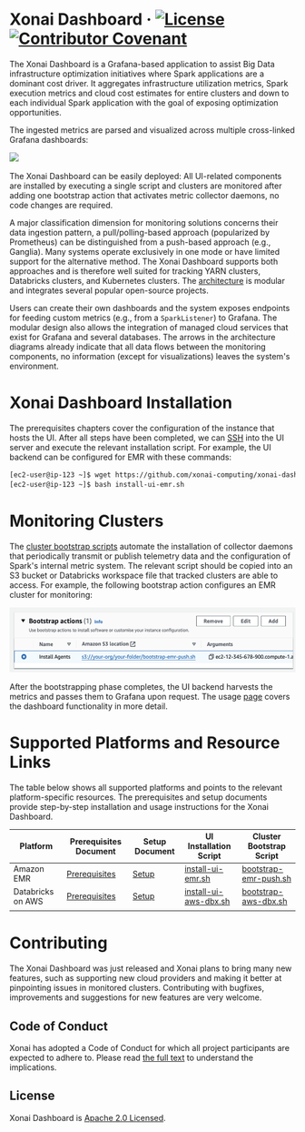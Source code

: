 # Xonai Dashboard &middot; [![License](https://img.shields.io/badge/License-Apache_2.0-blue.svg)](https://opensource.org/licenses/Apache-2.0) [![Contributor Covenant](https://img.shields.io/badge/Contributor%20Covenant-2.1-4baaaa.svg)](code_of_conduct.md)

The Xonai Dashboard is a Grafana-based application to assist Big Data infrastructure optimization initiatives where Spark applications are a dominant cost driver.
It aggregates infrastructure utilization metrics, Spark execution metrics and cloud cost estimates for entire clusters and down to each individual Spark application with the goal of exposing optimization opportunities.

The ingested metrics are parsed and visualized across multiple cross-linked Grafana dashboards:

<img src="images/Overview.gif" />

The Xonai Dashboard can be easily deployed: All UI-related components are installed by executing a single script and clusters are monitored after adding one bootstrap
action that activates metric collector daemons, no code changes are required.

A major classification dimension for monitoring solutions concerns their data ingestion pattern, a pull/polling-based approach (popularized by Prometheus) can be distinguished from a push-based
approach (e.g., Ganglia). Many systems operate exclusively in one mode or have limited support for the alternative method. The Xonai Dashboard supports both approaches and is therefore well suited for tracking
YARN clusters, Databricks clusters, and Kubernetes clusters. The [architecture](./images/Architecture.svg) is modular and integrates several popular open-source projects.

Users can create their own dashboards and the system exposes endpoints for feeding custom metrics (e.g., from a `SparkListener`) to Grafana.
The modular design also allows the integration of managed cloud services that exist for Grafana and several databases. The arrows in the architecture diagrams already indicate that all data flows
between the monitoring components, no information (except for visualizations) leaves the system's environment.

# Xonai Dashboard Installation
The prerequisites chapters cover the configuration of the instance that hosts the UI. After all steps have been completed, we can [SSH](https://docs.aws.amazon.com/AWSEC2/latest/UserGuide/connect-to-linux-instance.html) into the UI server and execute the relevant installation 
script. For example, the UI backend can be configured for EMR with these commands:
``` bash
[ec2-user@ip-123 ~]$ wget https://github.com/xonai-computing/xonai-dashboard/tree/master/scripts/install-ui-emr.sh # Download script
[ec2-user@ip-123 ~]$ bash install-ui-emr.sh
```

# Monitoring Clusters
The [cluster bootstrap scripts](./scripts/) automate the installation of collector daemons that periodically transmit or publish telemetry data and the configuration of Spark's internal metric system.
The relevant script should be copied into an S3 bucket or Databricks workspace file that tracked clusters are able to access. For example, the following bootstrap action configures an EMR cluster for 
monitoring:

<img src="./images/BootstrapPush.png" width="528" height="114" />

After the bootstrapping phase completes, the UI backend harvests the metrics and passes them to Grafana upon request. The usage [page](./docs/usage.md) covers the dashboard functionality in more detail.

# Supported Platforms and Resource Links
The table below shows all supported platforms and points to the relevant platform-specific resources. The prerequisites and setup documents provide step-by-step installation and usage instructions
for the Xonai Dashboard.

| Platform          | Prerequisites Document                        | Setup Document                           | UI Installation Script                                   | Cluster Bootstrap Script                                  |
|-------------------|-----------------------------------------------|------------------------------------------|----------------------------------------------------------|-----------------------------------------------------------|
| Amazon EMR        | [Prerequisites](./docs/prerequ-emr.md)        | [Setup](./docs/setup-emr.md)             | [install-ui-emr.sh](./scripts/install-ui-emr.sh)         | [bootstrap-emr-push.sh](./scripts/bootstrap-emr-push.sh)  |
| Databricks on AWS | [Prerequisites](./docs/prerequ-aws-dbx.md)    | [Setup](./docs/setup-aws-dbx.md)         | [install-ui-aws-dbx.sh](./scripts/install-ui-aws-dbx.sh) | [bootstrap-aws-dbx.sh](./scripts/bootstrap-aws-dbx.sh)    |
|                   |                                               |                                          |                                                          |                                                           |

# Contributing

The Xonai Dashboard was just released and Xonai plans to bring many new features, such as supporting new cloud providers and making it better at pinpointing issues in monitored clusters.
Contributing with bugfixes, improvements and suggestions for new features are very welcome.

## Code of Conduct

Xonai has adopted a Code of Conduct for which all project participants are expected to adhere to. Please read [the full text](./CODE_OF_CONDUCT.md) to understand the implications.

## License

Xonai Dashboard is [Apache 2.0 Licensed](./LICENSE).
